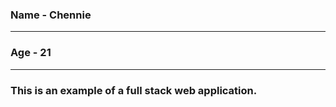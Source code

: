 ### Name - Chennie 
_____
### Age - 21
_____
### This is an example of a full stack web application.